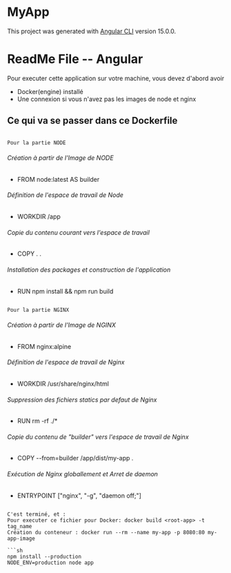 # MyApp

This project was generated with [Angular CLI](https://github.com/angular/angular-cli) version 15.0.0.

# ReadMe File -- Angular

Pour executer cette application sur votre machine, vous devez d'abord avoir
- Docker(engine) installé
- Une connexion si vous n'avez pas les images de node et nginx

## Ce qui va se passer dans ce Dockerfile 

```

Pour la partie NODE

```

###### Création à partir de l'Image de NODE
* FROM node:latest AS builder
###### Définition de l'espace de travail de Node
* WORKDIR /app
###### Copie du contenu courant vers l'espace de travail
* COPY . .
###### Installation des packages et construction de l'application
* RUN npm install && npm run build

```

Pour la partie NGINX

```

###### Création à partir de l'Image de NGINX
* FROM nginx:alpine
###### Définition de l'espace de travail de Nginx
* WORKDIR /usr/share/nginx/html
###### Suppression des fichiers statics par defaut de Nginx
* RUN rm -rf ./*
###### Copie du contenu de "builder" vers l'espace de travail de Nginx
* COPY --from=builder /app/dist/my-app .
###### Exécution de Nginx globallement et Arret de daemon
* ENTRYPOINT ["nginx", "-g", "daemon off;"]
```

C'est terminé, et : 
Pour executer ce fichier pour Docker: docker build <root-app> -t tag_name
Création du conteneur : docker run --rm --name my-app -p 8080:80 my-app-image

```sh
npm install --production
NODE_ENV=production node app
```

